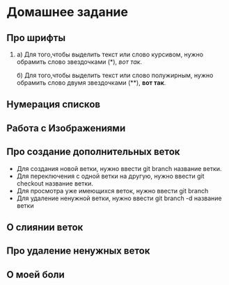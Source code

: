 # Домашнее задание

## Про шрифты

1. а) Для того,чтобы выделить текст или слово курсивом, нужно обрамить слово звездочками (*), *вот так*.

   б) Для того,чтобы выделить текст или слово полужирным, нужно обрамить слово двумя звездочками (**), **вот так**.

## Нумерация списков

## Работа с Изображениями

## Про создание дополнительных веток

* Для создания новой ветки, нужно ввести git branch название ветки.
* Для переключения с одной ветки на другую, нужно ввести git checkout название ветки.
* Для просмотра уже имеющихся веток, нужно ввести git branch
* Для удаление ненужной ветки, нужно ввести git branch -d название ветки

## О слиянии веток

## Про удаление ненужных веток

## О моей боли